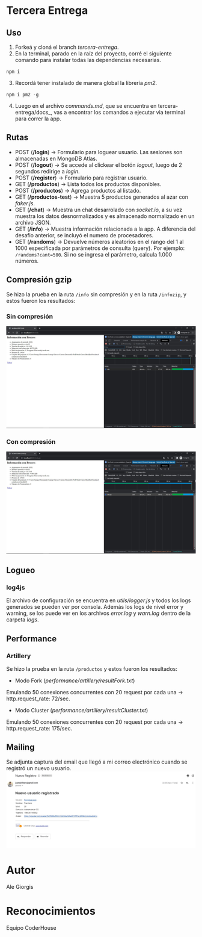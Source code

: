 # Tercera Entrega

## Uso

1. Forkeá y cloná el branch _tercera-entrega_.
2. En la terminal, parado en la raíz del proyecto, corré el siguiente comando para instalar todas las dependencias necesarias.

```
npm i
```

3. Recordá tener instalado de manera global la librería _pm2_.

```
npm i pm2 -g
```

4. Luego en el archivo _commands.md_, que se encuentra en tercera-entrega/docs_, vas a encontrar los comandos a ejecutar via terminal para correr la app.

## Rutas

- POST (**/login**) → Formulario para loguear usuario. Las sesiones son almacenadas en MongoDB Atlas.
- POST (**/logout**) → Se accede al clickear el botón _logout_, luego de 2 segundos redirige a _login_.
- POST (**/register**) → Formulario para registrar usuario.
- GET (**/productos**) → Lista todos los productos disponibles.
- POST (**/productos**) → Agrega productos al listado.
- GET (**/productos-test**) → Muestra 5 productos generados al azar con _faker.js_.
- GET (**/chat**) → Muestra un chat desarrolado con _socket.io_, a su vez muestra los datos desnormalizados y es almacenado normalizado en un archivo JSON.
- GET (**/info**) → Muestra información relacionada a la app. A diferencia del desafio anterior, se incluyó el numero de procesadores.
- GET (**/randoms**) → Devuelve números aleatorios en el rango del 1 al 1000 especificada por parámetros de consulta (query). Por ejemplo: `/randoms?cant=500`. Si no se ingresa el parámetro, calcula 1.000 números.

## Compresión gzip

Se hizo la prueba en la ruta `/info` sin compresión y en la ruta `/infozip`, y estos fueron los resultados:

### Sin compresión
<img src='./img/info.png'>

### Con compresión
<img src='./img/infozip.png'>

## Logueo

### log4js

El archivo de configuración se encuentra en _utils/logger.js_ y todos los logs generados se pueden ver por consola. Además los logs de nivel error y warning, se los puede ver en los archivos _error.log_ y _warn.log_ dentro de la carpeta _logs_.

## Performance

### Artillery

Se hizo la prueba en la ruta `/productos` y estos fueron los resultados:

- Modo Fork (_performance/artillery/resultFork.txt_)

Emulando 50 conexiones concurrentes con 20 request por cada una → http.request_rate: 72/sec.

- Modo Cluster (_performance/artillery/resultCluster.txt_)

Emulando 50 conexiones concurrentes con 20 request por cada una → http.request_rate: 175/sec.

## Mailing

Se adjunta captura del email que llegó a mi correo electrónico cuando se registró un nuevo usuario.
<img src='./img/mailing.png'>

# Autor
Ale Giorgis

# Reconocimientos
Equipo CoderHouse